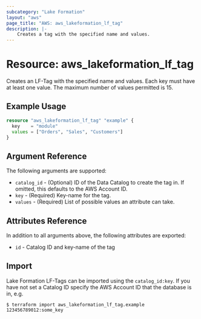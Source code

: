 ```yaml
---
subcategory: "Lake Formation"
layout: "aws"
page_title: "AWS: aws_lakeformation_lf_tag"
description: |-
    Creates a tag with the specified name and values.
---
```


# Resource: aws_lakeformation_lf_tag

Creates an LF-Tag with the specified name and values. Each key must have at least one value. The maximum number of values permitted is 15.

## Example Usage

```terraform
resource "aws_lakeformation_lf_tag" "example" {
  key    = "module"
  values = ["Orders", "Sales", "Customers"]
}
```

## Argument Reference

The following arguments are supported:

* `catalog_id` - (Optional) ID of the Data Catalog to create the tag in. If omitted, this defaults to the AWS Account ID.
* `key` - (Required) Key-name for the tag.
* `values` - (Required) List of possible values an attribute can take.

## Attributes Reference

In addition to all arguments above, the following attributes are exported:

* `id` - Catalog ID and key-name of the tag

## Import

Lake Formation LF-Tags can be imported using the `catalog_id:key`. If you have not set a Catalog ID specify the AWS Account ID that the database is in, e.g.

```
$ terraform import aws_lakeformation_lf_tag.example 123456789012:some_key
```
